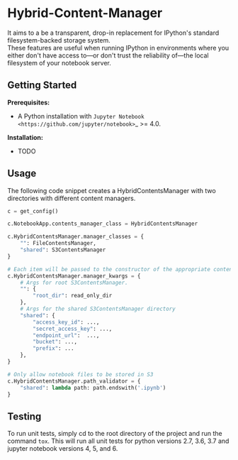 Hybrid-Content-Manager
======================
It aims to a be a transparent, drop-in replacement for IPython's standard filesystem-backed storage system.  
These features are useful when running IPython in environments where you either don't have access to—or don't trust the reliability of—the local filesystem of your notebook server.

Getting Started
---------------
**Prerequisites:**
 - A Python installation with `Jupyter Notebook <https://github.com/jupyter/notebook>`_ >= 4.0.

**Installation:**
 - TODO

Usage
-----
The following code snippet creates a HybridContentsManager with two directories with different content managers. 

```python
c = get_config()

c.NotebookApp.contents_manager_class = HybridContentsManager

c.HybridContentsManager.manager_classes = {
    "": FileContentsManager,
    "shared": S3ContentsManager
}

# Each item will be passed to the constructor of the appropriate content manager.
c.HybridContentsManager.manager_kwargs = {
    # Args for root S3ContentsManager.
    "": {
        "root_dir": read_only_dir
    },
    # Args for the shared S3ContentsManager directory
    "shared": {
        "access_key_id": ...,
        "secret_access_key": ...,
        "endpoint_url":  ...,
        "bucket": ...,
        "prefix": ...
    },
}

# Only allow notebook files to be stored in S3
c.HybridContentsManager.path_validator = {
    "shared": lambda path: path.endswith('.ipynb')
}
```


Testing
-------
To run unit tests, simply cd to the root directory of the project and run the command ``tox``. 
This will run all unit tests for python versions 2.7, 3.6, 3.7 and jupyter notebook versions 4, 5, and 6.
